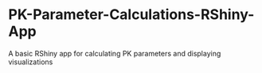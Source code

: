 # PK-Parameter-Calculations-RShiny-App
A basic RShiny app for calculating PK parameters and displaying visualizations
